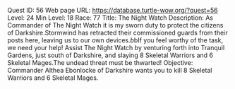 Quest ID: 56
Web page URL: https://database.turtle-wow.org/?quest=56
Level: 24
Min Level: 18
Race: 77
Title: The Night Watch
Description: As Commander of The Night Watch it is my sworn duty to protect the citizens of Darkshire.Stormwind has retracted their commissioned guards from their posts here, leaving us to our own devices.$b$bIf you feel worthy of the task, we need your help! Assist The Night Watch by venturing forth into Tranquil Gardens, just south of Darkshire, and slaying 8 Skeletal Warriors and 6 Skeletal Mages.The undead threat must be thwarted!
Objective: Commander Althea Ebonlocke of Darkshire wants you to kill 8 Skeletal Warriors and 6 Skeletal Mages.
